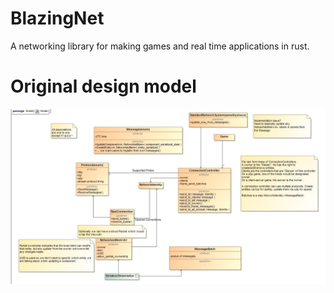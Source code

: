 # BlazingNet
A networking library for making games and real time applications in rust.

# Original design model
<img src="./uml.png" />
